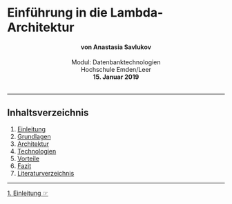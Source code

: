 # Einführung in die Lambda-Architektur
<h4 align="center">von Anastasia Savlukov</h4>
<p align="center">
Modul: Datenbanktechnologien<br>
Hochschule Emden/Leer<br>
<b>15. Januar 2019</b><br><br>
</p>

-------

## Inhaltsverzeichnis

1. [Einleitung](1_Einleitung.md)
2. [Grundlagen](2_Grundlagen.md)
3. [Architektur](3_Architektur.md)
4. [Technologien](4_Technologien.md)
5. [Vorteile](5_Vorteile.md)
6. [Fazit](6_Fazit.md)
7. [Literaturverzeichnis](7_Literaturverzeichnis.md)

--------
[1. Einleitung ☞](1_Einleitung.md)